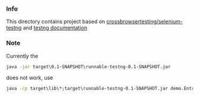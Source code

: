 
### Info

This directory contains project
based on [crossbrowsertesting/selenium-testng](https://github.com/crossbrowsertesting/selenium-testng)
and [testng documentation](http://testng.org/doc/documentation-main.html#running-testng-programmatically)

### Note

Currently the 

```cmd
java -jar target\0.1-SNAPSHOT\runnable-testng-0.1-SNAPSHOT.jar
```
does not work, use
```cmd
java -cp target\lib\*;target\runnable-testng-0.1-SNAPSHOT.jar demo.EntryPoint
```
